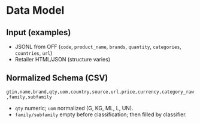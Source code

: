 # Data Model

## Input (examples)
- JSONL from OFF (`code`, `product_name`, `brands`, `quantity`, `categories`, `countries`, `url`)
- Retailer HTML/JSON (structure varies)

## Normalized Schema (CSV)
`gtin,name,brand,qty,uom,country,source,url,price,currency,category_raw,family,subfamily`

- `qty` numeric; `uom` normalized (G, KG, ML, L, UN).
- `family/subfamily` empty before classification; then filled by classifier.
